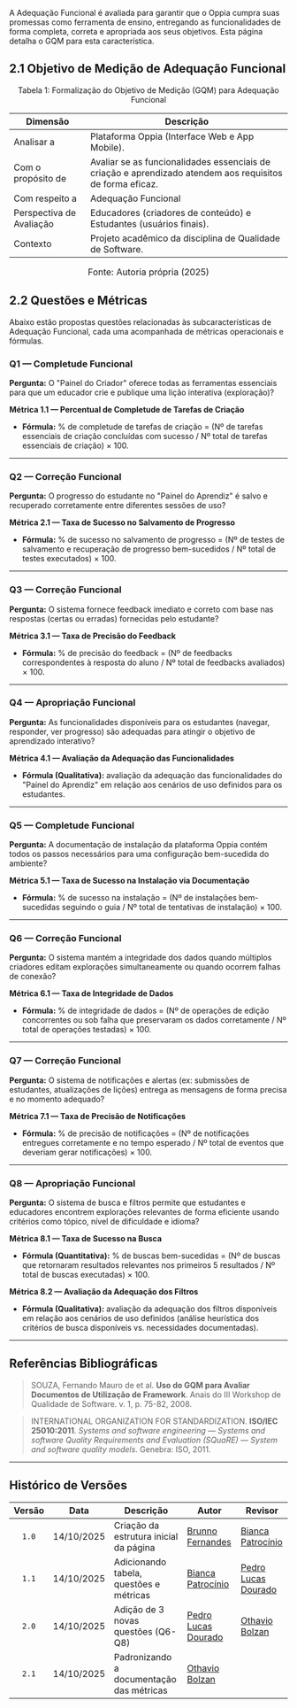 
A Adequação Funcional é avaliada para garantir que o Oppia cumpra suas promessas como ferramenta de ensino, entregando as funcionalidades de forma completa, correta e apropriada aos seus objetivos. Esta página detalha o GQM para esta característica.

## 2.1 Objetivo de Medição de Adequação Funcional

<p align="center"> Tabela 1: Formalização do Objetivo de Medição (GQM) para Adequação Funcional </a> </p>


|        Dimensão           |                   Descrição                     |
| ------------------------- | ----------------------------------------------- |
| Analisar a      | Plataforma Oppia (Interface Web e App Mobile).                       |
| Com o propósito de                 | Avaliar se as funcionalidades essenciais de criação e aprendizado atendem aos requisitos de forma eficaz.     |
| Com respeito a | Adequação Funcional                               | 
| Perspectiva de Avaliação  | Educadores (criadores de conteúdo) e Estudantes (usuários finais).                             |
| Contexto                  | Projeto acadêmico da disciplina de Qualidade de Software.       |

<font size="3"><p style="text-align: center">Fonte: Autoria própria (2025)</p></font>


## 2.2 Questões e Métricas

Abaixo estão propostas questões relacionadas às subcaracterísticas de Adequação Funcional, cada uma acompanhada de métricas operacionais e fórmulas.

### Q1 — Completude Funcional

**Pergunta:** O "Painel do Criador" oferece todas as ferramentas essenciais para que um educador crie e publique uma lição interativa (exploração)?

**Métrica 1.1 — Percentual de Completude de Tarefas de Criação**

- **Fórmula:** % de completude de tarefas de criação = (Nº de tarefas essenciais de criação concluídas com sucesso / Nº total de tarefas essenciais de criação) × 100.

---

### Q2 — Correção Funcional

**Pergunta:** O progresso do estudante no "Painel do Aprendiz" é salvo e recuperado corretamente entre diferentes sessões de uso?

**Métrica 2.1 — Taxa de Sucesso no Salvamento de Progresso**

* **Fórmula:** % de sucesso no salvamento de progresso = (Nº de testes de salvamento e recuperação de progresso bem-sucedidos / Nº total de testes executados) × 100.

---

### Q3 — Correção Funcional

**Pergunta:** O sistema fornece feedback imediato e correto com base nas respostas (certas ou erradas) fornecidas pelo estudante?

**Métrica 3.1 — Taxa de Precisão do Feedback**

* **Fórmula:** % de precisão do feedback = (Nº de feedbacks correspondentes à resposta do aluno / Nº total de feedbacks avaliados) × 100.

---

### Q4 — Apropriação Funcional

**Pergunta:** As funcionalidades disponíveis para os estudantes (navegar, responder, ver progresso) são adequadas para atingir o objetivo de aprendizado interativo?

**Métrica 4.1 — Avaliação da Adequação das Funcionalidades**

* **Fórmula (Qualitativa):** avaliação da adequação das funcionalidades do "Painel do Aprendiz" em relação aos cenários de uso definidos para os estudantes.

---

### Q5 — Completude Funcional

**Pergunta:** A documentação de instalação da plataforma Oppia contém todos os passos necessários para uma configuração bem-sucedida do ambiente?

**Métrica 5.1 — Taxa de Sucesso na Instalação via Documentação**

* **Fórmula:** % de sucesso na instalação = (Nº de instalações bem-sucedidas seguindo o guia / Nº total de tentativas de instalação) × 100.

---

### Q6 — Correção Funcional

**Pergunta:** O sistema mantém a integridade dos dados quando múltiplos criadores editam explorações simultaneamente ou quando ocorrem falhas de conexão?

**Métrica 6.1 — Taxa de Integridade de Dados**

* **Fórmula:** % de integridade de dados = (Nº de operações de edição concorrentes ou sob falha que preservaram os dados corretamente / Nº total de operações testadas) × 100.

---

### Q7 — Correção Funcional

**Pergunta:** O sistema de notificações e alertas (ex: submissões de estudantes, atualizações de lições) entrega as mensagens de forma precisa e no momento adequado?

**Métrica 7.1 — Taxa de Precisão de Notificações**

* **Fórmula:** % de precisão de notificações = (Nº de notificações entregues corretamente e no tempo esperado / Nº total de eventos que deveriam gerar notificações) × 100.

---

### Q8 — Apropriação Funcional

**Pergunta:** O sistema de busca e filtros permite que estudantes e educadores encontrem explorações relevantes de forma eficiente usando critérios como tópico, nível de dificuldade e idioma?

**Métrica 8.1 — Taxa de Sucesso na Busca**

* **Fórmula (Quantitativa):** % de buscas bem-sucedidas = (Nº de buscas que retornaram resultados relevantes nos primeiros 5 resultados / Nº total de buscas executadas) × 100.

**Métrica 8.2 — Avaliação da Adequação dos Filtros**

* **Fórmula (Qualitativa):** avaliação da adequação dos filtros disponíveis em relação aos cenários de uso definidos (análise heurística dos critérios de busca disponíveis vs. necessidades documentadas).

---

## Referências Bibliográficas

> SOUZA, Fernando Mauro de et al. **Uso do GQM para Avaliar Documentos de Utilização de Framework**. Anais do III Workshop de Qualidade de Software. v. 1, p. 75-82, 2008.

> INTERNATIONAL ORGANIZATION FOR STANDARDIZATION. **ISO/IEC 25010:2011**. *Systems and software engineering — Systems and software Quality Requirements and Evaluation (SQuaRE) — System and software quality models*. Genebra: ISO, 2011.

---

## Histórico de Versões

| Versão | Data       | Descrição                               | Autor                                                     | Revisor                                                   |
| :----: | ---------- | --------------------------------------- | --------------------------------------------------------- | --------------------------------------------------------- |
| `1.0`  | 14/10/2025 | Criação da estrutura inicial da página  | [Brunno Fernandes](https://github.com/brunnoff)           | [Bianca Patrocínio](https://github.com/BiancaPatrocinio7) |
| `1.1`  | 14/10/2025 | Adicionando tabela, questões e métricas | [Bianca Patrocínio](https://github.com/BiancaPatrocinio7) | [Pedro Lucas Dourado](https://github.com/lucasdray)       |
| `2.0`  | 14/10/2025 | Adição de 3 novas questões (Q6-Q8)      | [Pedro Lucas Dourado](https://github.com/lucasdray)       |     [Othavio Bolzan](https://github.com/bolzanMGB)                  |
| `2.1`  | 14/10/2025 | Padronizando a documentação das métricas      | [Othavio Bolzan](https://github.com/bolzanMGB)       |                                                           |


